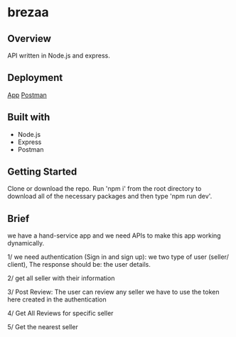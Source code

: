 # brezaa

## Overview

API written in Node.js and express. 

## Deployment

[App](https://yarden-lawson-brezaa.herokuapp.com/)
[Postman](https://documenter.getpostman.com/view/13330297/TWDcDthh)

## Built with

* Node.js
* Express
* Postman

## Getting Started

Clone or download the repo. Run 'npm i' from the root directory to download all of the necessary packages and then type 'npm run dev'.

## Brief

we have a hand-service app and we need APIs to make this app working dynamically.

1/ we need authentication (Sign in and sign up): we two type of user (seller/ client), The response should be: the user details.

2/ get all seller with their information

3/ Post Review: The user can review any seller we have to use the token here created in the authentication

4/ Get All Reviews for specific seller

5/ Get the nearest seller



